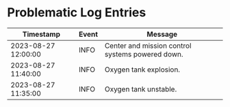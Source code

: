 # Problematic Log Entries

| Timestamp | Event | Message |
| --- | --- | --- |
| 2023-08-27 12:00:00 | INFO | Center and mission control systems powered down. |
| 2023-08-27 11:40:00 | INFO | Oxygen tank explosion. |
| 2023-08-27 11:35:00 | INFO | Oxygen tank unstable. |
